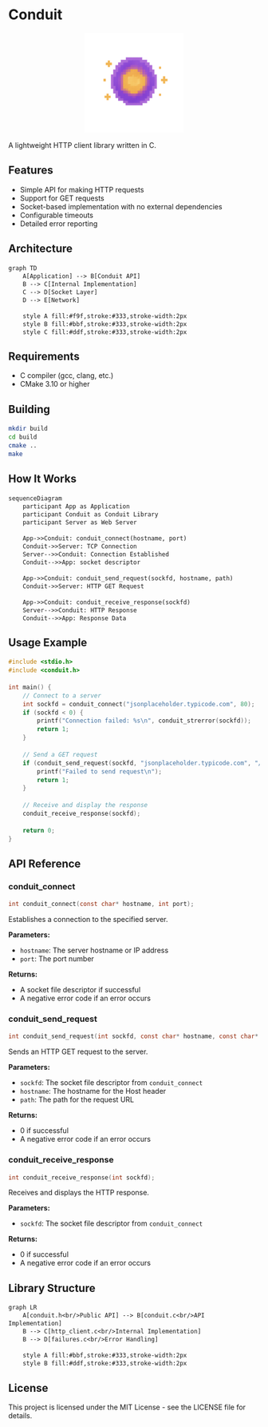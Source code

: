 # Conduit

<p align="center">
  <img src="assets/logo.png" alt="Conduit Logo" width="200"/>
</p>

A lightweight HTTP client library written in C.

## Features

- Simple API for making HTTP requests
- Support for GET requests
- Socket-based implementation with no external dependencies
- Configurable timeouts
- Detailed error reporting

## Architecture

```mermaid
graph TD
    A[Application] --> B[Conduit API]
    B --> C[Internal Implementation]
    C --> D[Socket Layer]
    D --> E[Network]
    
    style A fill:#f9f,stroke:#333,stroke-width:2px
    style B fill:#bbf,stroke:#333,stroke-width:2px
    style C fill:#ddf,stroke:#333,stroke-width:2px
```

## Requirements

- C compiler (gcc, clang, etc.)
- CMake 3.10 or higher

## Building

```bash
mkdir build
cd build
cmake ..
make
```

## How It Works

```mermaid
sequenceDiagram
    participant App as Application
    participant Conduit as Conduit Library
    participant Server as Web Server
    
    App->>Conduit: conduit_connect(hostname, port)
    Conduit->>Server: TCP Connection
    Server-->>Conduit: Connection Established
    Conduit-->>App: socket descriptor
    
    App->>Conduit: conduit_send_request(sockfd, hostname, path)
    Conduit->>Server: HTTP GET Request
    
    App->>Conduit: conduit_receive_response(sockfd)
    Server-->>Conduit: HTTP Response
    Conduit-->>App: Response Data
```


## Usage Example

```c
#include <stdio.h>
#include <conduit.h>

int main() {
    // Connect to a server
    int sockfd = conduit_connect("jsonplaceholder.typicode.com", 80);
    if (sockfd < 0) {
        printf("Connection failed: %s\n", conduit_strerror(sockfd));
        return 1;
    }

    // Send a GET request
    if (conduit_send_request(sockfd, "jsonplaceholder.typicode.com", "/todos/1") < 0) {
        printf("Failed to send request\n");
        return 1;
    }

    // Receive and display the response
    conduit_receive_response(sockfd);

    return 0;
}
```
## API Reference

### conduit_connect

```c
int conduit_connect(const char* hostname, int port);
```

Establishes a connection to the specified server.

**Parameters:**
- `hostname`: The server hostname or IP address
- `port`: The port number

**Returns:**
- A socket file descriptor if successful
- A negative error code if an error occurs

### conduit_send_request

```c
int conduit_send_request(int sockfd, const char* hostname, const char* path);
```

Sends an HTTP GET request to the server.

**Parameters:**
- `sockfd`: The socket file descriptor from `conduit_connect`
- `hostname`: The hostname for the Host header
- `path`: The path for the request URL

**Returns:**
- 0 if successful
- A negative error code if an error occurs

### conduit_receive_response

```c
int conduit_receive_response(int sockfd);
```

Receives and displays the HTTP response.

**Parameters:**
- `sockfd`: The socket file descriptor from `conduit_connect`

**Returns:**
- 0 if successful
- A negative error code if an error occurs

## Library Structure

```mermaid
graph LR
    A[conduit.h<br/>Public API] --> B[conduit.c<br/>API Implementation]
    B --> C[http_client.c<br/>Internal Implementation]
    B --> D[failures.c<br/>Error Handling]
    
    style A fill:#bbf,stroke:#333,stroke-width:2px
    style B fill:#ddf,stroke:#333,stroke-width:2px
```

## License

This project is licensed under the MIT License - see the LICENSE file for details.

